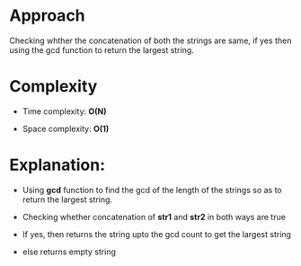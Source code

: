 # Approach
 
Checking whther the concatenation of both the strings are same, if yes then using the gcd function to return the largest string.

# Complexity

- Time complexity: **O(N)**

- Space complexity: **O(1)**

# Explanation:

- Using **gcd** function to find the gcd of the length of the strings so as to return the largest string.

- Checking whether concatenation of **str1** and **str2** in both ways are true

- If yes, then returns the string upto the gcd count to get the largest string

- else returns empty string
